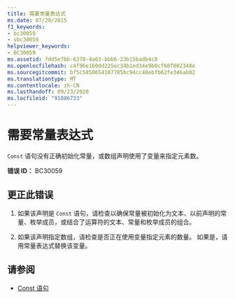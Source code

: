 ```yaml
---
title: 需要常量表达式
ms.date: 07/20/2015
f1_keywords:
- bc30059
- vbc30059
helpviewer_keywords:
- BC30059
ms.assetid: fdd5e7bb-6370-4a63-bbb6-23b15badb4c8
ms.openlocfilehash: c4f96e160dd225ec34b1ed34e9b0cf68f802348e
ms.sourcegitcommit: bf5c5850654187705bc94cc40ebfb62fe346ab02
ms.translationtype: MT
ms.contentlocale: zh-CN
ms.lasthandoff: 09/23/2020
ms.locfileid: "91086733"
---
```

# <a name="constant-expression-is-required"></a>需要常量表达式

`Const` 语句没有正确初始化常量，或数组声明使用了变量来指定元素数。  
  
 **错误 ID：** BC30059  
  
## <a name="to-correct-this-error"></a>更正此错误  
  
1. 如果该声明是 `Const` 语句，请检查以确保常量被初始化为文本、以前声明的常量、枚举成员，或结合了运算符的文本、常量和枚举成员的组合。  
  
2. 如果该声明指定数组，请检查是否正在使用变量指定元素的数量。 如果是，请用常量表达式替换该变量。  
  
## <a name="see-also"></a>请参阅

- [Const 语句](../language-reference/statements/const-statement.md)
